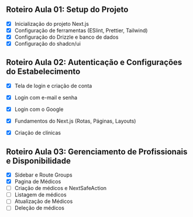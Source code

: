 ## Roteiro Aula 01: Setup do Projeto

- [X] Inicialização do projeto Next.js 
- [X] Configuração de ferramentas (ESlint, Prettier, Tailwind)
- [X] Configuração do Drizzle e banco de dados
- [X] Configuração do shadcn/ui

## Roteiro Aula 02: Autenticação e Configurações do Estabelecimento

- [X] Tela de login e criação de conta
- [X] Login com e-mail e senha
- [X] Login com o Google
- [X] Fundamentos do Next.js (Rotas, Páginas, Layouts)
- [X] Criação de clínicas


## Roteiro Aula 03: Gerenciamento de Profissionais e Disponibilidade

- [X] Sidebar e Route Groups
- [X] Pagina de Médicos
- [ ] Criação de médicos e NextSafeAction
- [ ] Listagem de médicos
- [ ] Atualização de Médicos
- [ ] Deleção de médicos